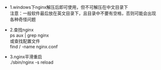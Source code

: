 + 1.windows下nginx解压后即可使用，但不可解压在中文目录下  
注意：一般软件最后放在英文目录下，且目录中不要有空格，否则可能会出现各种奇怪问题 
 
+ 2.查找nginx  
ps aux | grep nginx  
或查找配置文件  
find / -name nginx.conf  

+ 3.nginx平滑重启  
./sbin/nginx -s reload